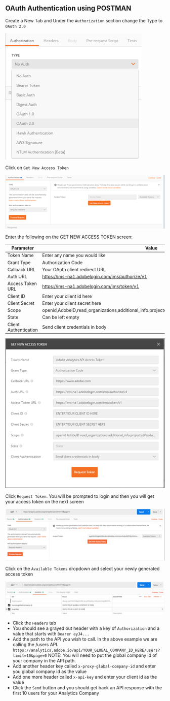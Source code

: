 ## OAuth Authentication using POSTMAN

Create a New Tab and Under the `Authorization` section change the Type to `OAuth 2.0`


![Postman Oauth Step 1](/images/postman-oauth2-step1.png)


Click on `Get New Access Token`


![Postman Oauth Step 2](/images/postman-oauth2-step2.png)


Enter the following on the GET NEW ACCESS TOKEN screen:

|Parameter|Value|
|---|---|
|Token Name|Enter any name you would like|
|Grant Type|Authorization Code|
|Callback URL|Your OAuth client redirect URL|
|Auth URL|https://ims-na1.adobelogin.com/ims/authorize/v1|
|Access Token URL|https://ims-na1.adobelogin.com/ims/token/v1|
|Client ID|Enter your client id here|
|Client Secret|Enter your client secret here|
|Scope|openid,AdobeID,read_organizations,additional_info.projectedProductContext,additional_info.job_function|
|State|Can be left empty|
|Client Authentication|Send client credentials in body|



![Postman Oauth Step 3](/images/postman-oauth2-step3.png)

Click `Request Token`. You will be prompted to login and then you will get your access token on the next screen


![Postman Oauth Step 4](/images/postman-oauth2-step4.png)

Click on the `Available Tokens` dropdown and select your newly generated access token

![Postman Oauth Step 5](/images/postman-oauth2-step5.png)

* Click the `Headers` tab
* You should see a grayed out header with a key of `Authorization` and a value that starts with `Bearer eyJ4...`
* Add the path to the API you wish to call. In the above example we are calling the /users API. `https://analytics.adobe.io/api/YOUR_GLOBAL_COMPANY_ID_HERE/users?limit=10&page=0` NOTE: You will need to put the global company id of your company in the API path.
* Add another header key called `x-proxy-global-company-id` and enter you global company id as the value
* Add one more header called `x-api-key` and enter your client id as the value
* Click the `Send` button and you should get back an API response with the first 10 users for your Analytics Company


